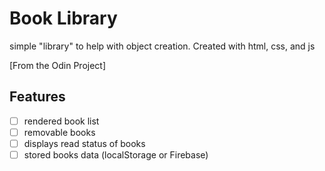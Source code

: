 # Book Library

simple "library" to help with object creation. Created with html, css, and js

[From the Odin Project]

## Features

- [ ] rendered book list
- [ ] removable books
- [ ] displays read status of books
- [ ] stored books data (localStorage or Firebase)